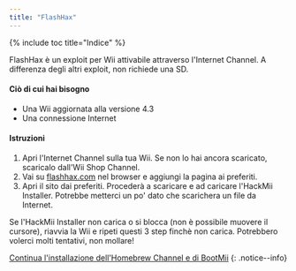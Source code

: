 ```yaml
---
title: "FlashHax"
---
```


{% include toc title="Indice" %}

FlashHax è un exploit per Wii attivabile attraverso l'Internet Channel. A differenza degli altri exploit, non richiede una SD.

#### Ciò di cui hai bisogno
* Una Wii aggiornata alla versione 4.3
* Una connessione Internet

#### Istruzioni

1. Apri l'Internet Channel sulla tua Wii. Se non lo hai ancora scaricato, scaricalo dall'Wii Shop Channel.
1. Vai su [flashhax.com](http://flashhax.com) nel browser e aggiungi la pagina ai preferiti.
1. Apri il sito dai preferiti. Procederà a scaricare e ad caricare l'HackMii Installer. Potrebbe metterci un po' dato che scarichera un file da Internet.

Se l'HackMii Installer non carica o si blocca (non è possibile muovere il cursore), riavvia la Wii e ripeti questi 3 step finchè non carica. Potrebbero volerci molti tentativi, non mollare!

[Continua l'installazione dell'Homebrew Channel e di BootMii](hbc)
{: .notice--info}
